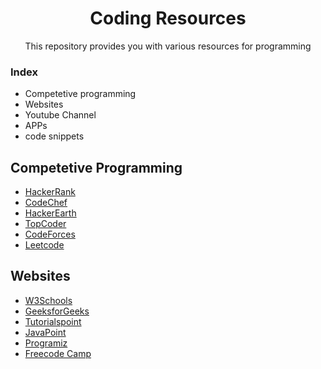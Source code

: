 # <h1 align="center">Coding Resources</h1>
<p align ="center">This repository provides you with various resources for programming</P>

### Index
- Competetive programming 
- Websites
- Youtube Channel
- APPs
- code snippets


## Competetive Programming

- [HackerRank]()
- [CodeChef]()
- [HackerEarth]()
- [TopCoder]()
- [CodeForces]()
- [Leetcode]()

## Websites
- [W3Schools]()
- [GeeksforGeeks]()
- [Tutorialspoint]()
- [JavaPoint]()
- [Programiz]()
- [Freecode Camp]()
  

